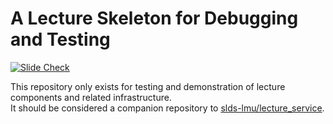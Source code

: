 # A Lecture Skeleton for Debugging and Testing

[![Slide Check](https://img.shields.io/badge/Slide_Check-E0911F)](https://slds-lmu.github.io/lecture_debug/)

This repository only exists for testing and demonstration of lecture components and related infrastructure.  
It should be considered a companion repository to [slds-lmu/lecture_service](https://github.com/slds-lmu/lecture_service).

